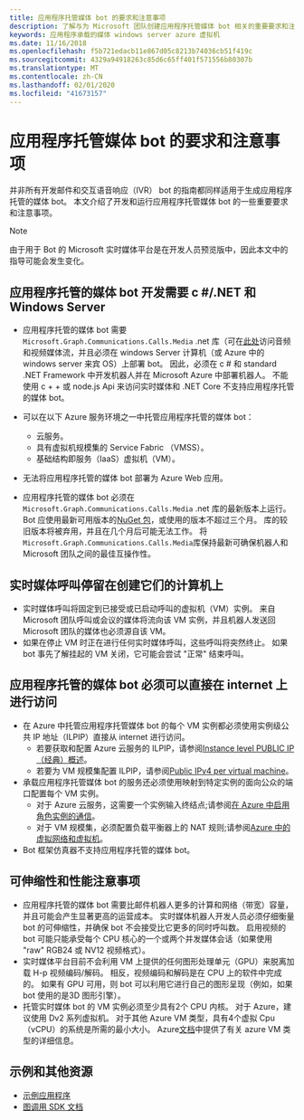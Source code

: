 ```yaml
---
title: 应用程序托管媒体 bot 的要求和注意事项
description: 了解与为 Microsoft 团队创建应用程序托管媒体 bot 相关的重要要求和注意事项。
keywords: 应用程序承载的媒体 windows server azure 虚拟机
ms.date: 11/16/2018
ms.openlocfilehash: f5b721edacb11e867d05c8213b74036cb51f419c
ms.sourcegitcommit: 4329a94918263c85d6c65ff401f571556b80307b
ms.translationtype: MT
ms.contentlocale: zh-CN
ms.lasthandoff: 02/01/2020
ms.locfileid: "41673157"
---
```

# <a name="requirements-and-considerations-for-application-hosted-media-bots"></a>应用程序托管媒体 bot 的要求和注意事项

并非所有开发邮件和交互语音响应（IVR） bot 的指南都同样适用于生成应用程序托管的媒体 bot。 本文介绍了开发和运行应用程序托管媒体 bot 的一些重要要求和注意事项。

> [!NOTE]
> 由于用于 Bot 的 Microsoft 实时媒体平台是在开发人员预览版中，因此本文中的指导可能会发生变化。

## <a name="application-hosted-media-bot-development-requires-cnet-and-windows-server"></a>应用程序托管的媒体 bot 开发需要 c #/.NET 和 Windows Server

- 应用程序托管的媒体 bot 需要`Microsoft.Graph.Communications.Calls.Media` .net 库（可在[此处](https://www.nuget.org/packages/Microsoft.Graph.Communications.Calls.Media/)访问音频和视频媒体流，并且必须在 windows Server 计算机（或 Azure 中的 windows server 来宾 OS）上部署 bot。 因此，必须在 c # 和 standard .NET Framework 中开发机器人并在 Microsoft Azure 中部署机器人。 不能使用 c + + 或 node.js Api 来访问实时媒体和 .NET Core 不支持应用程序托管的媒体 bot。

- 可以在以下 Azure 服务环境之一中托管应用程序托管的媒体 bot：
  - 云服务。
  - 具有虚拟机规模集的 Service Fabric （VMSS）。
  - 基础结构即服务（IaaS）虚拟机（VM）。  
  
- 无法将应用程序托管的媒体 bot 部署为 Azure Web 应用。

- 应用程序托管的媒体 bot 必须在`Microsoft.Graph.Communications.Calls.Media` .net 库的最新版本上运行。 Bot 应使用最新可用版本的[NuGet 包](https://www.nuget.org/packages/Microsoft.Graph.Communications.Calls.Media/)，或使用的版本不超过三个月。 库的较旧版本将被弃用，并且在几个月后可能无法工作。 将`Microsoft.Graph.Communications.Calls.Media`库保持最新可确保机器人和 Microsoft 团队之间的最佳互操作性。

## <a name="real-time-media-calls-stay-on-the-machine-where-they-were-created"></a>实时媒体呼叫停留在创建它们的计算机上

- 实时媒体呼叫将固定到已接受或已启动呼叫的虚拟机（VM）实例。 来自 Microsoft 团队呼叫或会议的媒体将流向该 VM 实例，并且机器人发送回 Microsoft 团队的媒体也必须源自该 VM。
- 如果在停止 VM 时正在进行任何实时媒体呼叫，这些呼叫将突然终止。 如果 bot 事先了解挂起的 VM 关闭，它可能会尝试 "正常" 结束呼叫。

## <a name="application-hosted-media-bots-must-be-directly-accessible-on-the-internet"></a>应用程序托管的媒体 bot 必须可以直接在 internet 上进行访问

- 在 Azure 中托管应用程序托管媒体 bot 的每个 VM 实例都必须使用实例级公共 IP 地址（ILPIP）直接从 internet 进行访问。
  - 若要获取和配置 Azure 云服务的 ILPIP，请参阅[Instance level PUBLIC IP （经典）概述](/azure/virtual-network/virtual-networks-instance-level-public-ip)。
  - 若要为 VM 规模集配置 ILPIP，请参阅[Public IPv4 per virtual machine](/azure/virtual-machine-scale-sets/virtual-machine-scale-sets-networking#public-ipv4-per-virtual-machine)。
- 承载应用程序托管媒体 bot 的服务还必须使用映射到特定实例的面向公众的端口配置每个 VM 实例。
  - 对于 Azure 云服务，这需要一个实例输入终结点;请参阅[在 Azure 中启用角色实例的通信](/azure/cloud-services/cloud-services-enable-communication-role-instances)。
  - 对于 VM 规模集，必须配置负载平衡器上的 NAT 规则;请参阅[Azure 中的虚拟网络和虚拟机](/azure/virtual-machines/windows/network-overview)。
- Bot 框架仿真器不支持应用程序托管的媒体 bot。

## <a name="scalability-and-performance-considerations"></a>可伸缩性和性能注意事项

- 应用程序托管的媒体 bot 需要比邮件机器人更多的计算和网络（带宽）容量，并且可能会产生显著更高的运营成本。 实时媒体机器人开发人员必须仔细衡量 bot 的可伸缩性，并确保 bot 不会接受比它更多的同时呼叫数。 启用视频的 bot 可能只能承受每个 CPU 核心的一个或两个并发媒体会话（如果使用 "raw" RGB24 或 NV12 视频格式）。
- 实时媒体平台目前不会利用 VM 上提供的任何图形处理单元（GPU）来脱离加载 H-p 视频编码/解码。 相反，视频编码和解码是在 CPU 上的软件中完成的。 如果有 GPU 可用，则 bot 可以利用它进行自己的图形呈现（例如，如果 bot 使用的是3D 图形引擎）。
- 托管实时媒体 bot 的 VM 实例必须至少具有2个 CPU 内核。 对于 Azure，建议使用 Dv2 系列虚拟机。 对于其他 Azure VM 类型，具有4个虚拟 Cpu （vCPU）的系统是所需的最小大小。 Azure[文档](/azure/virtual-machines/windows/sizes-general)中提供了有关 azure VM 类型的详细信息。

## <a name="samples-and-additional-resources"></a>示例和其他资源

- [示例应用程序](https://github.com/microsoftgraph/microsoft-graph-comms-samples/tree/master/Samples/V1.0Samples/LocalMediaSamples)
- [图调用 SDK 文档](https://microsoftgraph.github.io/microsoft-graph-comms-samples/docs/)
